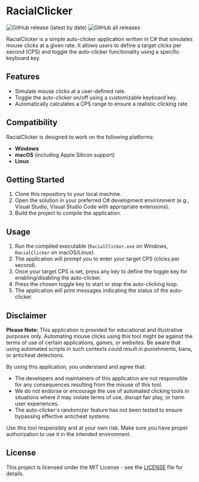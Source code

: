 # RacialClicker

![GitHub release (latest by date)](https://img.shields.io/github/v/release/RacialGamer/AutoClicker-Cpvp?style=plastic)
![GitHub all releases](https://img.shields.io/github/downloads/RacialGamer/AutoClicker-Cpvp/total?style=plastic)

RacialClicker is a simple auto-clicker application written in C# that simulates mouse clicks at a given rate. It allows users to define a target clicks per second (CPS) and toggle the auto-clicker functionality using a specific keyboard key.

## Features

- Simulate mouse clicks at a user-defined rate.
- Toggle the auto-clicker on/off using a customizable keyboard key.
- Automatically calculates a CPS range to ensure a realistic clicking rate.

## Compatibility

RacialClicker is designed to work on the following platforms:

- **Windows**
- **macOS** (including Apple Silicon support)
- **Linux**

## Getting Started

1. Clone this repository to your local machine.
2. Open the solution in your preferred C# development environment (e.g., Visual Studio, Visual Studio Code with appropriate extensions).
3. Build the project to compile the application.

## Usage

1. Run the compiled executable (`RacialClicker.exe` on Windows, `RacialClicker` on macOS/Linux).
2. The application will prompt you to enter your target CPS (clicks per second).
3. Once your target CPS is set, press any key to define the toggle key for enabling/disabling the auto-clicker.
4. Press the chosen toggle key to start or stop the auto-clicking loop.
5. The application will print messages indicating the status of the auto-clicker.

## Disclaimer

**Please Note:** This application is provided for educational and illustrative purposes only. Automating mouse clicks using this tool might be against the terms of use of certain applications, games, or websites. Be aware that using automated scripts in such contexts could result in punishments, bans, or anticheat detections.

By using this application, you understand and agree that:

- The developers and maintainers of this application are not responsible for any consequences resulting from the misuse of this tool.
- We do not endorse or encourage the use of automated clicking tools in situations where it may violate terms of use, disrupt fair play, or harm user experiences.
- The auto-clicker's randomizer feature has not been tested to ensure bypassing effective anticheat systems.

Use this tool responsibly and at your own risk. Make sure you have proper authorization to use it in the intended environment.

## License

This project is licensed under the MIT License - see the [LICENSE](LICENSE) file for details.